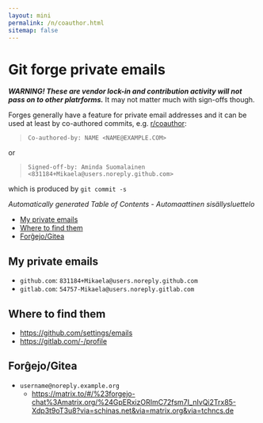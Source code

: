 ```yaml
---
layout: mini
permalink: /n/coauthor.html
sitemap: false
---
```


# Git forge private emails

**_WARNING! These are vendor lock-in and contribution activity will not
pass on to other platrforms._** It may not matter much with sign-offs though.

Forges generally have a feature for private email addresses and it can be
used at least by co-authored commits, e.g. [r/coauthor](/r/coauthor.html):

> `Co-authored-by: NAME <NAME@EXAMPLE.COM>`

or

> `Signed-off-by: Aminda Suomalainen <831184+Mikaela@users.noreply.github.com>`

which is produced by `git commit -s`

<!-- editorconfig-checker-disable -->
<!-- prettier-ignore-start -->

<!-- START doctoc generated TOC please keep comment here to allow auto update -->
<!-- DON'T EDIT THIS SECTION, INSTEAD RE-RUN doctoc TO UPDATE -->
_Automatically generated Table of Contents - Automaattinen sisällysluettelo_

- [My private emails](#my-private-emails)
- [Where to find them](#where-to-find-them)
- [Forĝejo/Gitea](#for%C4%9Dejogitea)

<!-- END doctoc generated TOC please keep comment here to allow auto update -->

<!-- prettier-ignore-end -->
<!-- editorconfig-checker-enable -->

## My private emails

- `github.com`: `831184+Mikaela@users.noreply.github.com`
- `gitlab.com`: `54757-Mikaela@users.noreply.gitlab.com`

## Where to find them

<!-- NOTE: Try to keep same order as the list above. -->

- https://github.com/settings/emails
- https://gitlab.com/-/profile

## Forĝejo/Gitea

- `username@noreply.example.org`
  - https://matrix.to/#/%23forgejo-chat%3Amatrix.org/%24GpERxizORImC72fsm7I_nIvQi2Trx85-Xdp3t9oT3u8?via=schinas.net&via=matrix.org&via=tchncs.de
